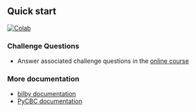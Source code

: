 ## Quick start

[![Colab](https://colab.research.google.com/assets/colab-badge.svg)](https://colab.research.google.com/github/tttiago/odw-2024/blob/main/)


### Challenge Questions

* Answer associated challenge questions in the [online course](https://gw-odw.thinkific.com)


### More documentation

* [bilby documentation](https://lscsoft.docs.ligo.org/bilby/index.html)
* [PyCBC documentation](http://pycbc.org/pycbc/latest/html/)
